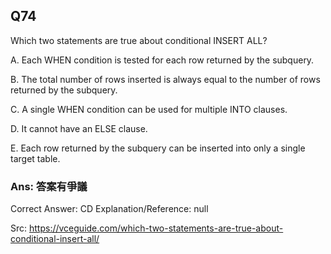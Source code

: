 ## Q74

Which two statements are true about conditional INSERT ALL?

A. Each WHEN condition is tested for each row returned by the subquery.

B. The total number of rows inserted is always equal to the number of rows returned by the subquery.

C. A single WHEN condition can be used for multiple INTO clauses.

D. It cannot have an ELSE clause.

E. Each row returned by the subquery can be inserted into only a single target table.

### Ans:     **答案有爭議**

Correct Answer: CD
Explanation/Reference: null

Src: https://vceguide.com/which-two-statements-are-true-about-conditional-insert-all/
